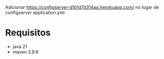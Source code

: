 
Adicionar https://configserver-d1b1d7d314aa.herokuapp.com/ no lugar de configserver application.yml

# Requisitos

- java 21
- maven 3.9.6